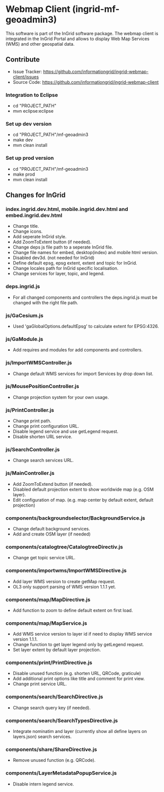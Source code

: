 Webmap Client (ingrid-mf-geoadmin3)
============= 

This software is part of the InGrid software package. The webmap client is integrated in the InGrid Portal and allows to display Web Map Services (WMS) and other geospatial data.

Contribute
----------

- Issue Tracker: https://github.com/informationgrid/ingrid-webmap-client/issues
- Source Code: https://github.com/informationgrid/ingrid-webmap-client

### Integration to Eclipse

- cd "PROJECT_PATH"
- mvn eclipse:eclipse

### Set up dev version

- cd "PROJECT_PATH"/mf-geoadmin3
- make dev
- mvn clean install

### Set up prod version

- cd "PROJECT_PATH"/mf-geoadmin3
- make prod
- mvn clean install


Changes for InGrid
------------------

### index.ingrid.dev.html, mobile.ingrid.dev.html and embed.ingrid.dev.html
- Change title.
- Change icons.
- Add seperate InGrid style.
- Add ZoomToExtent button (if needed).
- Change deps js file path to a seperate InGrid file.
- Change file names for embed, desktop(index) and mobile html version. 
- Disabled dev3d. (not needed for InGrid)
- Define default epsg, epsg extent, extent and topic for InGrid.
- Change locales path for InGrid specific localisation. 
- Change services for layer, topic, and legend.

### deps.ingrid.js
- For all changed components and controllers the deps.ingrid.js must be changed with the right file path.

### js/GaCesium.js
- Used 'gaGlobalOptions.defaultEpsg' to calculate extent for EPSG:4326.

### js/GaModule.js
- Add requires and modules for add components and controllers.

### js/ImportWMSController.js
- Change default WMS services for import Services by drop down list. 

### js/MousePositionController.js
- Change projection system for your own usage.

### js/PrintController.js
- Change print path.
- Change print configuration URL.
- Disable legend service and use getLegend request.
- Disable shorten URL service.

### js/SearchController.js
- Change search services URL.

### js/MainController.js
- Add ZoomToExtend button (if needed).
- Disabled default projection extent to show worldwide map (e.g. OSM layer).
- Edit configuration of map. (e.g. map center by default extent, default projection)

### components/backgroundselector/BackgroundService.js
- Change default background services.
- Add and create OSM layer (if needed)

### components/catalogtree/CatalogtreeDirectiv.js
- Change get topic service URL.

### components/importwms/ImportWMSDirective.js
- Add layer WMS version to create getMap request.
- OL3 only support parsing of WMS version 1.1.1 yet.

### components/map/MapDirective.js
- Add function to zoom to define default extent on first load. 

### components/map/MapService.js
- Add WMS service version to layer id if need to display WMS service version 1.1.1.
- Change function to get layer legend only by getLegend request.
- Set layer extent by default layer projection.

### components/print/PrintDirective.js
- Disable unused function (e.g. shorten URL, QRCode, graticule) 
- Add additional print options like title and comment for print view.
- Change print service URL.

### components/search/SearchDirective.js
- Change search query key (if needed).

### components/search/SearchTypesDirective.js
- Integrate nominatim and layer (currently show all define layers on layers.json) search services.

### components/share/ShareDirective.js
- Remove unused function (e.g. QRCode).

### components/LayerMetadataPopupService.js
- Disable intern legend service.